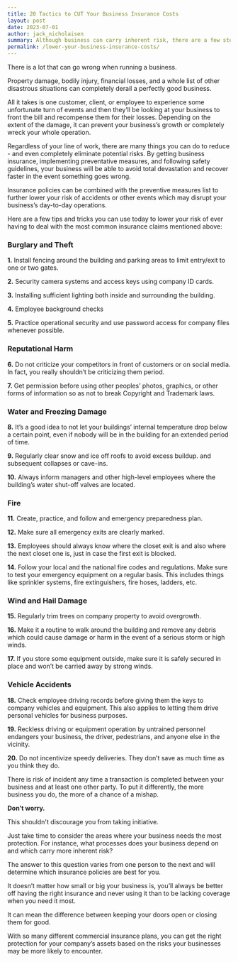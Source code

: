 ```yaml
---
title: 20 Tactics to CUT Your Business Insurance Costs
layout: post
date: 2023-07-01
author: jack_nicholaisen
summary: Although business can carry inherent risk, there are a few steps you can take to lower risk. By implementing the methods outlined here you will be able to prevent damage and loss to your business. 
permalink: /lower-your-business-insurance-costs/
---
```


There is a lot that can go wrong when running a business. 

Property damage, bodily injury, financial losses, and a whole list of other disastrous situations can completely derail a perfectly good business. 

All it takes is one customer, client, or employee to experience some unfortunate turn of events and then they’ll be looking at your business to front the bill and recompense them for their losses. Depending on the extent of the damage, it can prevent your business’s growth or completely wreck your whole operation.  

Regardless of your line of work, there are many things you can do to reduce - and even completely eliminate potential risks. By getting business insurance, implementing preventative measures, and following safety guidelines, your business will be able to avoid total devastation and recover faster in the event something goes wrong.

Insurance policies can be combined with the preventive measures list to further lower your risk of accidents or other events which may disrupt your business’s day-to-day operations. 

Here are a few tips and tricks you can use today to lower your risk of ever having to deal with the most common insurance claims mentioned above:

### Burglary and Theft

**1.**	Install fencing around the building and parking areas to limit entry/exit to one or two gates. 

**2.**	Security camera systems and access keys using company ID cards.

**3.**	Installing sufficient lighting both inside and surrounding the building. 

**4.**	Employee background checks

**5.**	Practice operational security and use password access for company files whenever possible.

### Reputational Harm

**6.**	Do not criticize your competitors in front of customers or on social media. In fact, you really shouldn’t be criticizing them period. 

**7.**	Get permission before using other peoples’ photos, graphics, or other forms of information so as not to break Copyright and Trademark laws.

### Water and Freezing Damage

**8.**	It’s a good idea to not let your buildings’ internal temperature drop below a certain point, even if nobody will be in the building for an extended period of time. 

**9.**	Regularly clear snow and ice off roofs to avoid excess buildup. and subsequent collapses or cave-ins. 

**10.**	Always inform managers and other high-level employees where the building’s water shut-off valves are located.

### Fire

**11.**	Create, practice, and follow and emergency preparedness plan.

**12.**	Make sure all emergency exits are clearly marked. 

**13.**	Employees should always know where the closet exit is and also where the next closet one is, just in case the first exit is blocked.

**14.**	Follow your local and the national fire codes and regulations. Make sure to test your emergency equipment on a regular basis. This includes things like sprinkler systems, fire extinguishers, fire hoses, ladders, etc. 

### Wind and Hail Damage

**15.**	Regularly trim trees on company property to avoid overgrowth.

**16.**	Make it a routine to walk around the building and remove any debris which could cause damage or harm in the event of a serious storm or high winds. 

**17.**	If you store some equipment outside, make sure it is safely secured in place and won’t be carried away by strong winds.

### Vehicle Accidents

**18.**	Check employee driving records before giving them the keys to company vehicles and equipment. This also applies to letting them drive personal vehicles for business purposes. 

**19.**	Reckless driving or equipment operation by untrained personnel endangers your business, the driver, pedestrians, and anyone else in the vicinity.

**20.**	Do not incentivize speedy deliveries. They don’t save as much time as you think they do.

There is risk of incident any time a transaction is completed between your business and at least one other party. To put it differently, the more business you do, the more of a chance of a mishap. 

**Don’t worry.**

This shouldn't discourage you from taking initiative.

Just take time to consider the areas where your business needs the most protection. For instance, what processes does your business depend on and which carry more inherent risk? 

The answer to this question varies from one person to the next and will determine which insurance policies are best for you.

It doesn’t matter how small or big your business is, you’ll always be better off having the right insurance and never using it than to be lacking coverage when you need it most. 

It can mean the difference between keeping your doors open or closing them for good. 

With so many different commercial insurance plans, you can get the right protection for your company’s assets based on the risks your businesses may be more likely to encounter. 
